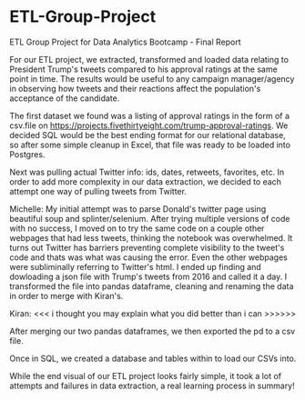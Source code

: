# ETL-Group-Project
ETL Group Project for Data Analytics Bootcamp - Final Report

For our ETL project, we extracted, transformed and loaded data relating to President Trump's tweets compared to his approval ratings at the same point in time. The results would be useful to any campaign manager/agency in observing how tweets and their reactions affect the population's acceptance of the candidate. 

The first dataset we found was a listing of approval ratings in the form of a csv.file on https://projects.fivethirtyeight.com/trump-approval-ratings. We decided SQL would be the best ending format for our relational database, so after some simple cleanup in Excel, that file was ready to be loaded into Postgres.

Next was pulling actual Twitter info: ids, dates, retweets, favorites, etc. In order to add more complexity in our data extraction, we decided to each attempt one way of pulling tweets from Twitter. 

Michelle: My initial attempt was to parse Donald's twitter page using beautiful soup and splinter/selenium. After trying multiple versions of code with no success, I moved on to try the same code on a couple other webpages that had less tweets, thinking the notebook was overwhelmed. It turns out Twitter has barriers preventing complete visibility to the tweet's code and thats was what was causing the error. Even the other webpages were subliminally referring to Twitter's html. I ended up finding and dowloading a json file with Trump's tweets from 2016 and called it a day. I transformed the file into pandas dataframe, cleaning and renaming the data in order to merge with Kiran's. 

Kiran: <<< i thought you may explain what you did better than i can >>>>>>

After merging our two pandas dataframes, we then exported the pd to a csv file. 

Once in SQL, we created a database and tables within to load our CSVs into. 

While the end visual of our ETL project looks fairly simple, it took a lot of attempts and failures in data extraction, a real learning process in summary!
